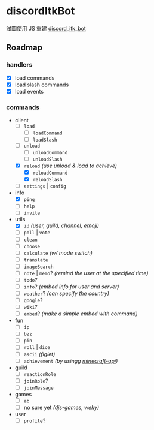 # discordItkBot

試圖使用 JS 重建 [discord_itk_bot](https://github.com/EnderWolf50/discord_itk_bot)

## Roadmap

### handlers

+ [x] load commands
+ [x] load slash commands
+ [x] load events

### commands

+ client
  + [ ] `load`
    + [ ] `loadCommand`
    + [ ] `loadSlash`
  + [ ] `unload`
    + [ ] `unloadCommand`
    + [ ] `unloadSlash`
  + [x] `reload` *(use unload & load to achieve)*
    + [x] `reloadCommand`
    + [x] `reloadSlash`
  + [ ] `settings` | `config`
+ info
  + [x] `ping`
  + [ ] `help`
  + [ ] `invite`
+ utils
  + [x] `id` *(user, guild, channel, emoji)*
  + [ ] `poll` | `vote`
  + [ ] `clean`
  + [ ] `choose`
  + [ ] `calculate` *(w/ mode switch)*
  + [ ] `translate`
  + [ ] `imageSearch`
  + [ ] `note` | `memo`? *(remind the user at the specified time)*
  + [ ] `todo`?
  + [ ] `info`? *(embed info for user and server)*
  + [ ] `weather`? *(can specify the country)*
  + [ ] `google`?
  + [ ] `wiki`?
  + [ ] `embed`? *(make a simple embed with command)*
+ fun
  + [ ] `ip`
  + [ ] `bzz`
  + [ ] `pin`
  + [ ] `roll` | `dice`
  + [ ] `ascii` *(figlet)*
  + [ ] `achievement` *(by usingg [minecraft-api](https://minecraft-api.com/achivements/blocks/))*
+ guild
  + [ ] `reactionRole`
  + [ ] `joinRole`?
  + [ ] `joinMessage`
+ games
  + [ ] `ab`
  + [ ] no sure yet *(djs-games, weky)*
+ user
  + [ ] `profile`?
